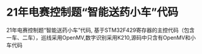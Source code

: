 # 21年电赛控制题“智能送药小车”代码
21年电赛控制题“智能送药小车”代码, 基于STM32F429寄存器的主控代码（包含一车、二车），巡线采用OpenMV,数字识别采用K210,源码中只含有OpenMV和小车代码
